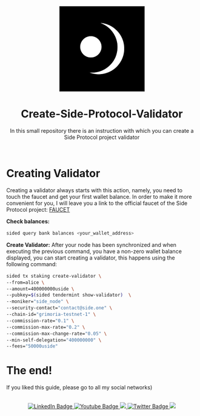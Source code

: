 
<div align=center>
  <img src="https://github.com/TempGROX/TempGROX/blob/main/src/photos/images.png">
  <h1>Create-Side-Protocol-Validator</h1>
  <p>In this small repository there is an instruction with which you can create a Side Protocol project validator</p>
  <br>
</div>

# Creating Validator
Creating a validator always starts with this action, namely, you need to touch the faucet and get your first wallet balance. In order to make it more convenient for you, I will leave you a link to the official faucet of the Side Protocol project: [FAUCET](https://station-test.side.one/faucet)

**Check balances:**
```bash
sided query bank balances <your_wallet_address>
```

**Create Validator:**
After your node has been synchronized and when executing the previous command, you have a non-zero wallet balance displayed, you can start creating a validator, this happens using the following command:
```bash
sided tx staking create-validator \
--from=alice \
--amount=400000000uside \
--pubkey=$(sided tendermint show-validator)  \
--moniker="side_node" \
--security-contact="contact@side.one" \
--chain-id="grimoria-testnet-1" \
--commission-rate="0.1" \
--commission-max-rate="0.2" \
--commission-max-change-rate="0.05" \
--min-self-delegation="400000000" \
--fees="50000uside"
```

# The end!
If you liked this guide, please go to all my social networks)

<br>
<div id="badges" align="center">
  <a href="https://discord.com/users/961408999411048461">
    <img src="https://img.shields.io/badge/Discord-blue?style=for-the-badge&logo=https%3A%2F%2Fimg.icons8.com%2Fios%2F50%2Fmedium-logo.png&logoColor=white" alt="LinkedIn Badge"/>
  </a>
  <a href="https://medium.com/@James_Brandon">
    <img src="https://img.shields.io/badge/Medium-black?style=for-the-badge&logo=https%3A%2F%2Fimg.icons8.com%2Fios%2F50%2Fmedium-logo.png&logoColor=white" alt="Youtube Badge"/>
  </a>
  <a href="https://keybase.io/jamesbrandon">
    <img src="https://img.shields.io/badge/Keybase-orange?style=for-the-badge&logo=https%3A%2F%2Fimg.icons8.com%2Fios%2F50%2Fmedium-logo.png&logoColor=white">
  </a>
  <a href="https://x.com/JBTGrox">
    <img src="https://img.shields.io/badge/Twitter-blue?style=for-the-badge&logo=twitter&logoColor=white" alt="Twitter Badge"/>
  </a>
  <a href="https://linktr.ee/JBrandon_?utm_source=linktree_admin_share">
    <img src="https://img.shields.io/badge/Linktree-green?style=for-the-badge&logo=https%3A%2F%2Fimg.icons8.com%2Fios%2F50%2Fmedium-logo.png&logoColor=white">
  </a>
</div>
